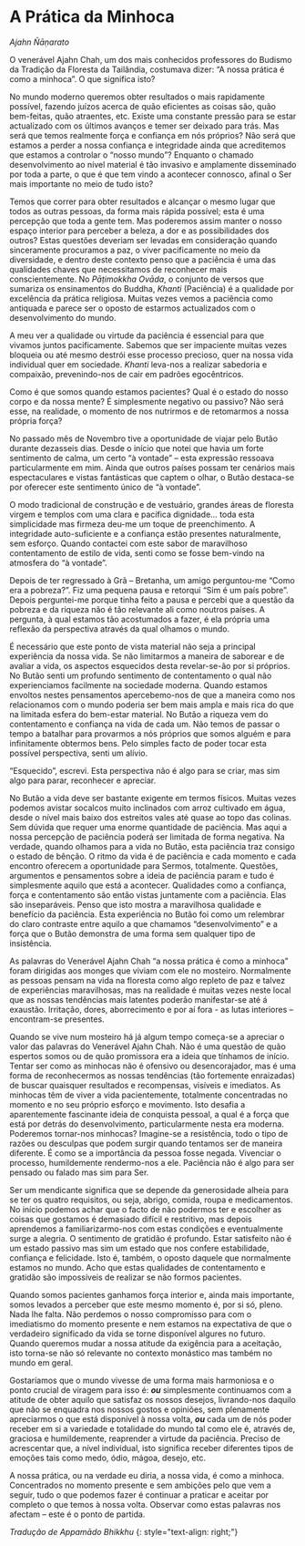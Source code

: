 A Prática da Minhoca
====================

*Ajahn Ñāṇarato*

O venerável Ajahn Chah, um dos mais conhecidos professores do Budismo da
Tradição da Floresta da Tailândia, costumava dizer: “A nossa prática é
como a minhoca”. O que significa isto?

No mundo moderno queremos obter resultados o mais rapidamente possível,
fazendo juízos acerca de quão eficientes as coisas são, quão bem-feitas,
quão atraentes, etc. Existe uma constante pressão para se estar
actualizado com os últimos avanços e temer ser deixado para trás. Mas
será que temos realmente força e confiança em nós próprios? Não será que
estamos a perder a nossa confiança e integridade ainda que acreditemos
que estamos a controlar o “nosso mundo”? Enquanto o chamado
desenvolvimento ao nível material é tão invasivo e amplamente
disseminado por toda a parte, o que é que tem vindo a acontecer
connosco, afinal o Ser mais importante no meio de tudo isto?

Temos que correr para obter resultados e alcançar o mesmo lugar que
todos as outras pessoas, da forma mais rápida possível; esta é uma
percepção que toda a gente tem. Mas poderemos assim manter o nosso
espaço interior para perceber a beleza, a dor e as possibilidades dos
outros? Estas questões deveriam ser levadas em consideração quando
sinceramente procuramos a paz, o viver pacificamente no meio da
diversidade, e dentro deste contexto penso que a paciência é uma das
qualidades chaves que necessitamos de reconhecer mais conscientemente.
No *Pāṭimokkha* *Ovāda*, o conjunto de versos que sumariza os
ensinamentos do Buddha, *Khanti* (Paciência) é a qualidade por
excelência da prática religiosa. Muitas vezes vemos a paciência como
antiquada e parece ser o oposto de estarmos actualizados com o
desenvolvimento do mundo.

A meu ver a qualidade ou virtude da paciência é essencial para que
vivamos juntos pacificamente. Sabemos que ser impaciente muitas vezes
bloqueia ou até mesmo destrói esse processo precioso, quer na nossa vida
individual quer em sociedade. *Khanti* leva-nos a realizar sabedoria e
compaixão, prevenindo-nos de cair em padrões egocêntricos.

Como é que somos quando estamos pacientes? Qual é o estado do nosso
corpo e da nossa mente? É simplesmente negativo ou passivo? Não será
esse, na realidade, o momento de nos nutrirmos e de retomarmos a nossa
própria força?

No passado mês de Novembro tive a oportunidade de viajar pelo Butão
durante dezasseis dias. Desde o início que notei que havia um forte
sentimento de calma, um certo “à vontade” – esta expressão ressoava
particularmente em mim. Ainda que outros países possam ter cenários mais
espectaculares e vistas fantásticas que captem o olhar, o Butão
destaca-se por oferecer este sentimento único de “à vontade”.

O modo tradicional de construção e de vestuário, grandes áreas de
floresta virgem e templos com uma clara e pacífica dignidade… toda esta
simplicidade mas firmeza deu-me um toque de preenchimento. A integridade
auto-suficiente e a confiança estão presentes naturalmente, sem esforço.
Quando contactei com este sabor de maravilhoso contentamento de estilo
de vida, senti como se fosse bem-vindo na atmosfera do “à vontade”.

Depois de ter regressado à Grã – Bretanha, um amigo perguntou-me “Como
era a pobreza?”. Fiz uma pequena pausa e retorqui “Sim é um país pobre”.
Depois perguntei-me porque tinha feito a pausa e percebi que a questão
da pobreza e da riqueza não é tão relevante ali como noutros países. A
pergunta, à qual estamos tão acostumados a fazer, é ela própria uma
reflexão da perspectiva através da qual olhamos o mundo.

É necessário que este ponto de vista material não seja a principal
experiência da nossa vida. Se não limitarmos a maneira de saborear e de
avaliar a vida, os aspectos esquecidos desta revelar-se-ão por si
próprios. No Butão senti um profundo sentimento de contentamento o qual
não experienciamos facilmente na sociedade moderna. Quando estamos
envoltos nestes pensamentos apercebemo-nos de que a maneira como nos
relacionamos com o mundo poderia ser bem mais ampla e mais rica do que
na limitada esfera do bem-estar material. No Butão a riqueza vem do
contentamento e confiança na vida de cada um. Não temos de passar o
tempo a batalhar para provarmos a nós próprios que somos alguém e para
infinitamente obtermos bens. Pelo simples facto de poder tocar esta
possível perspectiva, senti um alívio.

“Esquecido”, escrevi. Esta perspectiva não é algo para se criar, mas sim
algo para parar, reconhecer e apreciar.

No Butão a vida deve ser bastante exigente em termos físicos. Muitas
vezes podemos avistar socalcos muito inclinados com arroz cultivado em
água, desde o nível mais baixo dos estreitos vales até quase ao topo das
colinas. Sem dúvida que requer uma enorme quantidade de paciência. Mas
aqui a nossa percepção de paciência poderá ser limitada de forma
negativa. Na verdade, quando olhamos para a vida no Butão, esta
paciência traz consigo o estado de bênção. O ritmo da vida é de
paciência e cada momento e cada encontro oferecem a oportunidade para
Sermos, totalmente. Questões, argumentos e pensamentos sobre a ideia de
paciência param e tudo é simplesmente aquilo que está a acontecer.
Qualidades como a confiança, força e contentamento são então vistas
juntamente com a paciência. Elas são inseparáveis. Penso que isto mostra
a maravilhosa qualidade e benefício da paciência. Esta experiência no
Butão foi como um relembrar do claro contraste entre aquilo a que
chamamos “desenvolvimento” e a força que o Butão demonstra de uma forma
sem qualquer tipo de insistência.

As palavras do Venerável Ajahn Chah “a nossa prática é como a minhoca”
foram dirigidas aos monges que viviam com ele no mosteiro. Normalmente
as pessoas pensam na vida na floresta como algo repleto de paz e talvez
de experiências maravilhosas, mas na realidade é muitas vezes neste
local que as nossas tendências mais latentes poderão manifestar-se até á
exaustão. Irritação, dores, aborrecimento e por aí fora - as lutas
interiores – encontram-se presentes.

Quando se vive num mosteiro há já algum tempo começa-se a apreciar o
valor das palavras do Venerável Ajahn Chah. Não é uma questão de quão
espertos somos ou de quão promissora era a ideia que tínhamos de início.
Tentar ser como as minhocas não é ofensivo ou desencorajador, mas é uma
forma de reconhecermos as nossas tendências (tão fortemente enraizadas)
de buscar quaisquer resultados e recompensas, visíveis e imediatos. As
minhocas têm de viver a vida pacientemente, totalmente concentradas no
momento e no seu próprio esforço e movimento. Isto desafia a
aparentemente fascinante ideia de conquista pessoal, a qual é a força
que está por detrás do desenvolvimento, particularmente nesta era
moderna. Poderemos tornar-nos minhocas? Imagine-se a resistência, todo o
tipo de razões ou desculpas que podem surgir quando tentamos ser de
maneira diferente. É como se a importância da pessoa fosse negada.
Vivenciar o processo, humildemente rendermo-nos a ele. Paciência não é
algo para ser pensado ou falado mas sim para Ser.

Ser um mendicante significa que se depende da generosidade alheia para
se ter os quatro requisitos, ou seja, abrigo, comida, roupa e
medicamentos. No início podemos achar que o facto de não podermos ter e
escolher as coisas que gostamos é demasiado difícil e restritivo, mas
depois aprendemos a familiarizarmo-nos com estas condições e
eventualmente surge a alegria. O sentimento de gratidão é profundo.
Estar satisfeito não é um estado passivo mas sim um estado que nos
confere estabilidade, confiança e felicidade. Isto é, também, o oposto
daquele que normalmente estamos no mundo. Acho que estas qualidades de
contentamento e gratidão são impossíveis de realizar se não formos
pacientes.

Quando somos pacientes ganhamos força interior e, ainda mais importante,
somos levados a perceber que este mesmo momento é, por si só, pleno.
Nada lhe falta. Não perdemos o nosso compromisso para com o imediatismo
do momento presente e nem estamos na expectativa de que o verdadeiro
significado da vida se torne disponível algures no futuro. Quando
queremos mudar a nossa atitude da exigência para a aceitação, isto
torna-se não só relevante no contexto monástico mas também no mundo em
geral.

Gostaríamos que o mundo vivesse de uma forma mais harmoniosa e o ponto
crucial de viragem para isso é: ***ou*** simplesmente continuamos com a
atitude de obter aquilo que satisfaz os nossos desejos, livrando-nos
daquilo que não se enquadra nos nossos gostos e opiniões, sem plenamente
apreciarmos o que está disponível à nossa volta, ***ou*** cada um de nós
poder receber em si a variedade e totalidade do mundo tal como ele é,
através de, graciosa e humildemente, reaprender a virtude da paciência.
Preciso de acrescentar que, a nível individual, isto significa receber
diferentes tipos de emoções tais como medo, ódio, mágoa, desejo, etc.

A nossa prática, ou na verdade eu diria, a nossa vida, é como a minhoca.
Concentrados no momento presente e sem ambições pelo que vem a seguir,
tudo o que podemos fazer é continuar a praticar e aceitar por completo o
que temos à nossa volta. Observar como estas palavras nos afectam – este
é o ponto de partida.

*Tradução de Appamādo Bhikkhu*
{: style="text-align: right;"}
